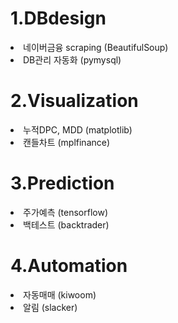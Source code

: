 <html>

  <h1>1.DBdesign</h1>
  <li>네이버금융 scraping (BeautifulSoup)</li>
  <li>DB관리 자동화 (pymysql)</li>
  
  <h1>2.Visualization</h1>
  <li>누적DPC, MDD (matplotlib)</li>
  <li>캔들차트 (mplfinance)</li>
  
  <h1>3.Prediction</h1>
  <li>주가예측 (tensorflow)</li>
  <li>백테스트 (backtrader)</li>
  
  <h1>4.Automation</h1>
  <li>자동매매 (kiwoom)</li>
  <li>알림 (slacker)</li>

</html>
